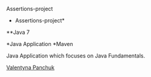 Assertions-project

* Assertions-project*

**Java 7

*Java Application
*Maven

Java Application which focuses on Java Fundamentals.

[Valentyna Panchuk](https://github.com/valavala24)
